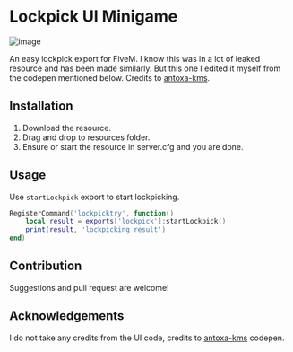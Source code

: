# Lockpick UI Minigame

![image](https://user-images.githubusercontent.com/60974759/161067952-d0acf8ef-ab1e-4540-bf83-b96268196b9c.png)

An easy lockpick export for FiveM.
I know this was in a lot of leaked resource and has been made similarly.
But this one I edited it myself from the codepen mentioned below.
Credits to [antoxa-kms](https://codepen.io/antoxa-kms/).

## Installation

1. Download the resource.
2. Drag and drop to resources folder.
3. Ensure or start the resource in server.cfg and you are done.

## Usage

Use `startLockpick` export to start lockpicking.

```lua
RegisterCommand('lockpicktry', function()
    local result = exports['lockpick']:startLockpick()
    print(result, 'lockpicking result')
end)
```

## Contribution

Suggestions and pull request are welcome!

## Acknowledgements

I do not take any credits from the UI code, credits to [antoxa-kms](https://codepen.io/antoxa-kms/pen/qbqoMy) codepen.
